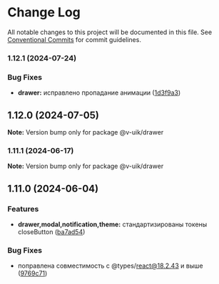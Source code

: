 # Change Log

All notable changes to this project will be documented in this file.
See [Conventional Commits](https://conventionalcommits.org) for commit guidelines.

### 1.12.1 (2024-07-24)


### Bug Fixes

* **drawer:** исправлено пропадание анимации ([1d3f9a3](#))



## 1.12.0 (2024-07-05)

**Note:** Version bump only for package @v-uik/drawer





### 1.11.1 (2024-06-17)

**Note:** Version bump only for package @v-uik/drawer





## 1.11.0 (2024-06-04)


### Features

* **drawer,modal,notification,theme:** стандартизированы токены closeButton ([ba7ad54](#))


### Bug Fixes

* поправлена совместимость с @types/react@18.2.43 и выше ([9769c71](#))
